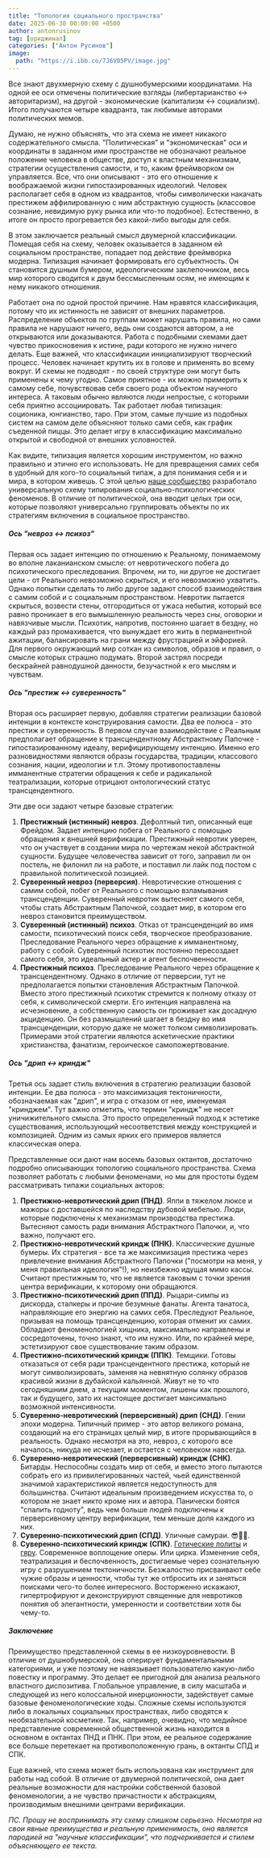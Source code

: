 ```yaml
---
title: "Топология социального пространства"
date: 2025-06-30 00:00:00 +0500
author: antonrusinov
tag: [ориджинал]
categories: ["Антон Русинов"]
image:
  path: "https://i.ibb.co/7J6V05PV/image.jpg"
---
```


Все знают двухмерную схему с душнобумерскими координатами. На одной ее оси отмечены политические взгляды (либертарианство <-> авторитаризм), на другой - экономические (капитализм <-> социализм). Итого получаются четыре квадранта, так любимые авторами политических мемов.

Думаю, не нужно объяснять, что эта схема не имеет никакого содержательного смысла. "Политическая" и "экономическая" оси и координаты в заданном ими пространстве не обозначают реальное положение человека в обществе, доступ к властным механизмам, стратегии осуществления самости, и то, каким фреймворком он управляется. Все, что они описывают - это его отношение к воображаемой жизни гипостазированных идеологий. Человек располагает себя в одном из квадрантов, чтобы символически накачать престижем аффилированную с ним абстрактную сущность (классовое сознание, невидимую руку рынка или что-то подобное). Естественно, в итоге он просто прогревается без какой-либо выгоды для себя.

В этом заключается реальный смысл двумерной классификации. Помещая себя на схему, человек оказывается в заданном ей социальном пространстве, попадает под действие фреймворка модерна. Типизация начинает формировать его субъектность. Он становится душным бумером, идеологическим заклепочником, весь мир которого сводится к двум бессмысленным осям, не имеющим к нему никакого отношения.

Работает она по одной простой причине. Нам нравятся классификация, потому что их истинность не зависят от внешних параметров. Распределение объектов по группам может нарушать правила, но сами правила не нарушают ничего, ведь они создаются автором, а не открываются или доказываются. Работа с подобными схемами дает чувство прикосновения к истине, ради которого не нужно ничего делать. Еще важней, что классификации инициализируют творческий процесс. Человек начинает крутить их в голове и применять во всему вокруг. И схемы не подводят - по своей структуре они могут быть применены к чему угодно. Самое приятное - их можно примерить к самому себе, почувствовав себя своего рода объектом научного интереса. А таковым обычно являются люди непростые, с которыми себя приятно ассоциировать. Так работает любая типизация: соционика, юнгианство, таро. При этом, самые лучшие из подобных систем на самом деле объясняют только сами себя, как график съеденной пиццы. Это делает игру в классификацию максимально открытой и свободной от внешних условностей.

Как видите, типизация является хорошим инструментом, но важно правильно и этично его использовать. Не для превращения самих себя в удобный для кого-то социальный типаж, а для понимания себя и и мира, в котором живешь. С этой целью [наше сообщество](https://t.me/hyperlodge) разработало универсальную схему типирования социально-психологических феноменов. В отличие от политической, она вводит целых три оси, которые позволяют универсально группировать объекты по их стратегиям включения в социальное пространство.

##### Ось "невроз <-> психоз"
Первая ось задает интенцию по отношению к Реальному, понимаемому во вполне лаканианском смысле: от невротического побега до психотического преследования. Впрочем, ни то, ни другое не достигает цели - от Реального невозможно скрыться, и его невозможно ухватить. Однако попытки сделать то либо другое задают способ взаимодействия с самим собой и с социальным пространством. Невротик пытается скрыться, возвести стены, отгородиться от ужаса небытия, который все равно проникает в его вымышленную реальность через сны, оговорки и навязчивые мысли. Психотик, напротив, постоянно шагает в бездну, но каждый раз промахивается, что вынуждает его жить в перманентной ажитации, балансировать на грани между фрустрацией и эйфорией. Для первого окружающий мир соткан из символов, образов и правил, о смысле которых страшно подумать. Второй застрял посреди бескрайней равнодушной данности, безучастной к его мыслям и чувствам.

##### Ось "престиж <-> суверенность"
Вторая ось расширяет первую, добавляя стратегии реализации базовой интенции в контексте конструирования самости. Два ее полюса - это престиж и суверенность. В первом случае взаимодействие с Реальным предполагает обращение к трансцендентному Абстрактному Папочке - гипостазированному идеалу, верифицирующему интенцию. Именно его разновидностями являются образы государства, традиции, классового сознания, нации, идеологии и т.п. Этому противопоставлены имманентные стратегии обращения к себе и радикальной театрализации, которые отрицают онтологический статус трансцендентного.

Эти две оси задают четыре базовые стратегии:
1. **Престижный (истинный) невроз**. Дефолтный тип, описанный еще Фрейдом. Задает интенцию побега от Реального с помощью обращения к внешней верификации. Престижный невротик уверен, что он участвует в создании мира по чертежам некой абстрактной сущности. Будущее человечества зависит от того, заправил ли он постель, не филонил ли на работе, и поставил ли лайк под постом с правильной политической позицией.
2. **Суверенный невроз (перверсия)**. Невротические отношения с самим собой, побег от Реального с помощью взламывания трансценденции. Суверенный невротик вытесняет самого себя, чтобы стать Абстрактным Папочкой, создает мир, в котором его невроз становится преимуществом.
3. **Суверенный (истинный) психоз**. Отказ от трансценденций во имя самости, психотический поиск себя, творческое преобразование. Преследование Реального через обращение к имманентному, работу с собой. Суверенный психотик постоянно пересоздает самого себя, это идеальный актер и агент беспочвенности.
4. **Престижный психоз**. Преследование Реального через обращение к трансцендентному. Однако в отличие от перверсии, тут не предполагается попытки становления Абстрактным Папочкой. Вместо этого престижный психотик стремится к полному отказу от себя, к символической смерти. Его интенция направлена на исчезновение, а собственную самость он проживает как досадную акциденцию. Он без размышлений шагает в бездну во имя трансценденции, которую даже не может толком символизировать. Примерами этой стратегии являются аскетические практики христианства, фанатизм, героическое самопожертвование.

##### Ось "дрип <-> криндж"
Третья ось задает стиль включения в стратегию реализации базовой интенции. Ее два полюса - это максимизация тектоничности, обозначаемая как "дрип", и игра с отказом от нее, именуемая "кринджем". Тут важно отметить, что термин "криндж" не несет уничижительного смысла. Это просто определенный подход к эстетике существования, использующий несоответствия между конструкцией и композицией. Одним из самых ярких его примеров является классическая опера.

Представленные оси дают нам восемь базовых октантов, достаточно подробно описывающих топологию социального пространства. Схема позволяет работать с любыми феноменами, но мы для простоты будем рассматривать типажи социальных акторов:
1. **Престижно-невротический дрип (ПНД)**. Яппи в тяжелом люксе и мажоры с доставшейся по наследству дубовой мебелью. Люди, которые подключены к механизмам производства престижа. Вытесняют самость ради внимания Абстрактного Папочки, и, что важно, получают его.
2. **Престижно-невротический криндж (ПНК)**. Классические душные бумеры. Их стратегия - все та же максимизация престижа через привлечение внимания Абстрактного Папочки ("посмотри на меня, у меня правильная идеология"!), но неизбежно идущая мимо кассы. Считают престижным то, что не является таковым с точки зрения центра верификации, к которому они обращаются.
3. **Престижно-психотический дрип (ППД)**. Рыцари-симпы из дискорда, сталкеры и прочие безумные фанаты. Агента танатоса, направляющие его энергию на самих себя. Преследуют Реальное, призывая на помощь трансценденцию, которая отменит их самих. Обладают феноменологией хищника, максимально направлены и сосредоточены, точно знают, что им нужно. Или, по крайней мере, эстетизируют свое существование таким образом.
4. **Престижно-психотический криндж (ППК)**. Темщики. Готовы отказаться от себя ради трансцендентного престижа, который не могут символизировать, заменяя на невнятную солянку образов красивой жизни в дубайской кальянной. Живут не то что сегодняшним днем, а текущим моментом, лишены как прошлого, так и будущего, зато их настоящее достигает максимально возможной интенсивности.
5. **Суверенно-невротический (перверсивный) дрип (СНД)**. Гении эпохи модерна. Типичный пример - это автор великого романа, создающий на его страницах целый мир, в итоге прорывающийся в реальность. Однако несмотря на это, невроз, с которого все началось, никуда не исчезает, и остается с человеком навсегда.
6. **Суверенно-невротический (перверсивный) криндж (СНК)**. Битарды. Неспособны создать мир от себя, и вместо этого пытаются собрать его из привилегированных частей, чьей единственной значимой характеристикой является недоступность для большинства. Считают идеальным произведением искусства то, о котором не знает никто кроме них и автора. Панически боятся "спалить годноту", ведь чем больше людей подключены к перверсивному центру верификации, тем меньше доля каждого из них.
7. **Суверенно-психотический дрип (СПД)**. Уличные самураи. 😎👌🏻.
8. **Суверенно-психотический криндж (СПК)**. [Готические лолиты](https://hypercatalog.ru/posts/piter-gothic-lolita/) и [гяру](https://hypercatalog.ru/posts/Japan-idols/). Современное воплощение оперы. Или цирка. Изменение себя, театрализация и беспочвенность, достигаемые через сознательную игру с разрушением тектоничности. Безжалостно присваивают себе чужие образы и ценности, чтобы тут же отбросить их и заняться поисками чего-то более интересного. Восторженно искажают, гипертрофируют и деконструируют священные для невротиков понятия об элегантности, умеренности и соответствии хотя бы чему-то.

##### Заключение
Преимущество представленной схемы в ее низкоуровневости. В отличие от душнобумерской, она оперирует фундаментальными категориями, и уже поэтому не навязывает пользователю какую-либо повестку и программу. Это делает ее пригодной для анализа реального властного диспозитива. Глобальное управление, в силу масштаба и следующей из него колоссальной инерционности, задействует самые базовые феноменологические ходы. Сложные схемы используются либо в локальных социальных пространствах, либо сводятся к необязательной косметике. Так, например, очевидно, что медийное представление современной общественной жизнь находится в основном в октантах ПНД и ПНК. При этом, ее реальное содержание все больше перетекает на противоположенную грань, в октанты СПД и СПК.

Еще важней, что схема может быть использована как инструмент для работы над собой. В отличие от двумерной политической, она дает реальные возможности для настройки собственной базовой феноменологии, а не чувство причастности к абстракциям, производимым внешними центрами верификации.

*ПС. Прошу не воспринимать эту схему слишком серьезно. Несмотря на свои явные преимущества и реальную применимость, она является пародией на "научные классификации", что подчеркивается и стилем объясняющего ее текста.*
